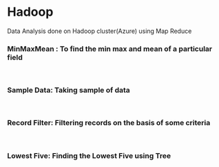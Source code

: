 # Hadoop
Data Analysis done on Hadoop cluster(Azure) using Map Reduce <br>
<h3>MinMaxMean : To find the min max and mean of a particular field </h3><br>
<h3>Sample Data: Taking sample of data </h3><br>
<h3>Record Filter: Filtering records on the basis of some criteria</h3><br>
<h3>Lowest Five: Finding the Lowest Five using Tree </h3><br>

